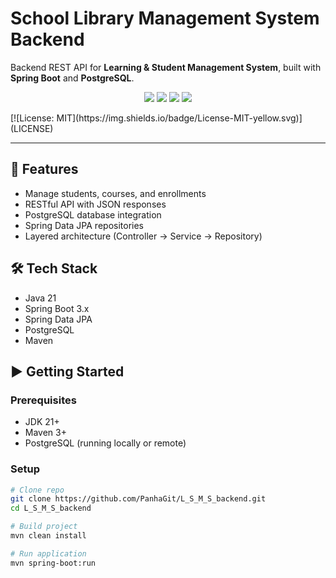 # School Library Management System Backend

Backend REST API for **Learning & Student Management System**, built with **Spring Boot** and **PostgreSQL**.

<p align="center">
  <img src="https://img.shields.io/badge/Spring%20Boot-6DB33F?style=for-the-badge&logo=springboot&logoColor=white" />
  <img src="https://img.shields.io/badge/PostgreSQL-336791?style=for-the-badge&logo=postgresql&logoColor=white" />
  <img src="https://img.shields.io/badge/Java-ED8B00?style=for-the-badge&logo=openjdk&logoColor=white" />
  <img src="https://img.shields.io/badge/Maven-C71A36?style=for-the-badge&logo=apachemaven&logoColor=white" />
</p>
  [![License: MIT](https://img.shields.io/badge/License-MIT-yellow.svg)](LICENSE)

---

## 🚀 Features
- Manage students, courses, and enrollments
- RESTful API with JSON responses
- PostgreSQL database integration
- Spring Data JPA repositories
- Layered architecture (Controller → Service → Repository)

## 🛠️ Tech Stack
- Java 21
- Spring Boot 3.x
- Spring Data JPA
- PostgreSQL
- Maven

## ▶️ Getting Started

### Prerequisites
- JDK 21+
- Maven 3+
- PostgreSQL (running locally or remote)

### Setup
```bash
# Clone repo
git clone https://github.com/PanhaGit/L_S_M_S_backend.git
cd L_S_M_S_backend

# Build project
mvn clean install

# Run application
mvn spring-boot:run
